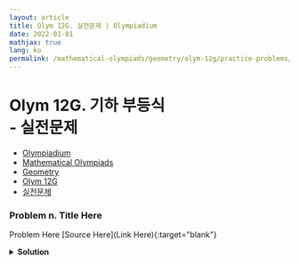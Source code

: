 ```yaml
---
layout: article
title: Olym 12G. 실전문제 | Olympiadium
date: 2022-01-01
mathjax: true
lang: ko
permalink: /mathematical-olympiads/geometry/olym-12g/practice-problems/
---
```

# Olym 12G. 기하 부등식 <br> <ssup> - 실전문제</ssup>

<ul class="breadcrumb">
	<li><a href="{{ site.baseurl }}/">Olympiadium</a></li> 
	<li><a href="{{ site.baseurl }}/mathematical-olympiads/">Mathematical Olympiads</a></li> 
	<li><a href="{{ site.baseurl }}/mathematical-olympiads/geometry/">Geometry</a></li> 
	<li><a href="{{ site.baseurl }}/mathematical-olympiads/geometry/olym-12g/">Olym 12G</a></li> 
	<li><a href="{{ site.baseurl }}/mathematical-olympiads/geometry/olym-12g/practice-problems/">실전문제</a></li>
</ul>

### Problem n. Title Here
<blueboard> Problem Here </blueboard>
[Source Here](Link Here){:target="blank"}
<pinkborder><details>
<summary><b>Solution</b></summary>
Solution Here. 
</details></pinkborder>
